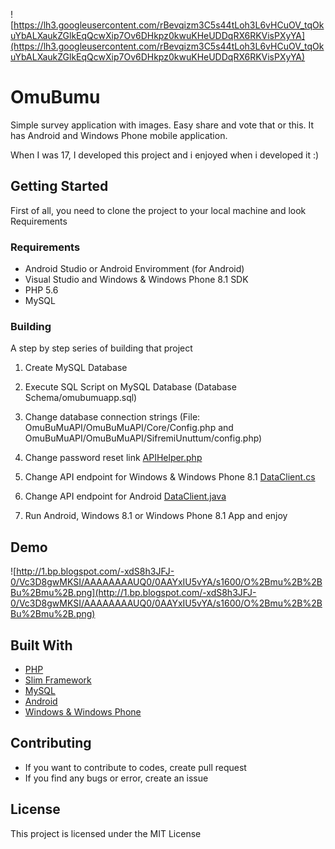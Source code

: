 ![https://lh3.googleusercontent.com/rBevqizm3C5s44tLoh3L6vHCuOV_tqOkuYbALXaukZGlkEqQcwXip7Ov6DHkpz0kwuKHeUDDqRX6RKVisPXyYA](https://lh3.googleusercontent.com/rBevqizm3C5s44tLoh3L6vHCuOV_tqOkuYbALXaukZGlkEqQcwXip7Ov6DHkpz0kwuKHeUDDqRX6RKVisPXyYA)

# OmuBumu

Simple survey application with images. Easy share and vote that or this. It has Android and Windows Phone mobile application. 

When I was 17, I developed this project and i enjoyed when i developed it :)

## Getting Started

First of all, you need to clone the project to your local machine and look Requirements

### Requirements

* Android Studio or Android Enviromment (for Android)
* Visual Studio and Windows & Windows Phone 8.1 SDK
* PHP 5.6
* MySQL

### Building

A step by step series of building that project

1. Create MySQL Database

2. Execute SQL Script on MySQL Database (Database Schema/omubumuapp.sql)

3. Change database connection strings (File: OmuBuMuAPI/OmuBuMuAPI/Core/Config.php and OmuBuMuAPI/OmuBuMuAPI/SifremiUnuttum/config.php)

4. Change password reset link [APIHelper.php](https://github.com/peacecwz/Omubumu/blob/478d7f615168cb2acfa6e043258cac47293b97c0/OmuBuMuAPI/OmuBuMuAPI/Helpers/APIHelper.php#L150)

5. Change API endpoint for Windows & Windows Phone 8.1 [DataClient.cs](https://github.com/peacecwz/Omubumu/blob/478d7f615168cb2acfa6e043258cac47293b97c0/OmuBumuUA/OmuBumu/OmuBumu.Shared/Common/DataClient.cs#L30)

6. Change API endpoint for Android [DataClient.java](https://github.com/peacecwz/Omubumu/blob/478d7f615168cb2acfa6e043258cac47293b97c0/Android/app/src/main/java/com/hsd/omubumu/Common/DataClient.java#L30)

7. Run Android, Windows 8.1 or Windows Phone 8.1 App and enjoy

## Demo

![http://1.bp.blogspot.com/-xdS8h3JFJ-0/Vc3D8gwMKSI/AAAAAAAAUQ0/0AAYxIU5vYA/s1600/O%2Bmu%2B%2BBu%2Bmu%2B.png](http://1.bp.blogspot.com/-xdS8h3JFJ-0/Vc3D8gwMKSI/AAAAAAAAUQ0/0AAYxIU5vYA/s1600/O%2Bmu%2B%2BBu%2Bmu%2B.png)

## Built With

* [PHP](http://php.net/) 
* [Slim Framework](https://www.slimframework.com/)
* [MySQL](https://www.mysql.com/)
* [Android](https://developer.android.com/)
* [Windows & Windows Phone](https://developer.microsoft.com/en-us/windows)

## Contributing

* If you want to contribute to codes, create pull request
* If you find any bugs or error, create an issue

## License

This project is licensed under the MIT License
